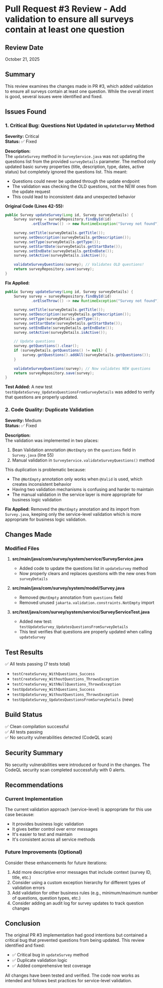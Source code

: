 # Pull Request #3 Review - Add validation to ensure all surveys contain at least one question

## Review Date
October 21, 2025

## Summary
This review examines the changes made in PR #3, which added validation to ensure all surveys contain at least one question. While the overall intent is good, several issues were identified and fixed.

## Issues Found

### 1. Critical Bug: Questions Not Updated in `updateSurvey` Method
**Severity:** Critical  
**Status:** ✅ Fixed

**Description:**  
The `updateSurvey` method in `SurveyService.java` was not updating the questions list from the provided `surveyDetails` parameter. The method only updated basic survey properties (title, description, type, dates, active status) but completely ignored the questions list. This meant:
- Questions could never be updated through the update endpoint
- The validation was checking the OLD questions, not the NEW ones from the update request
- This could lead to inconsistent data and unexpected behavior

**Original Code (Lines 42-55):**
```java
public Survey updateSurvey(Long id, Survey surveyDetails) {
    Survey survey = surveyRepository.findById(id)
            .orElseThrow(() -> new RuntimeException("Survey not found"));
    
    survey.setTitle(surveyDetails.getTitle());
    survey.setDescription(surveyDetails.getDescription());
    survey.setType(surveyDetails.getType());
    survey.setStartDate(surveyDetails.getStartDate());
    survey.setEndDate(surveyDetails.getEndDate());
    survey.setActive(surveyDetails.isActive());
    
    validateSurveyQuestions(survey); // Validates OLD questions!
    return surveyRepository.save(survey);
}
```

**Fix Applied:**
```java
public Survey updateSurvey(Long id, Survey surveyDetails) {
    Survey survey = surveyRepository.findById(id)
            .orElseThrow(() -> new RuntimeException("Survey not found"));
    
    survey.setTitle(surveyDetails.getTitle());
    survey.setDescription(surveyDetails.getDescription());
    survey.setType(surveyDetails.getType());
    survey.setStartDate(surveyDetails.getStartDate());
    survey.setEndDate(surveyDetails.getEndDate());
    survey.setActive(surveyDetails.isActive());
    
    // Update questions
    survey.getQuestions().clear();
    if (surveyDetails.getQuestions() != null) {
        survey.getQuestions().addAll(surveyDetails.getQuestions());
    }
    
    validateSurveyQuestions(survey); // Now validates NEW questions
    return surveyRepository.save(survey);
}
```

**Test Added:**
A new test `testUpdateSurvey_UpdatesQuestionsFromSurveyDetails` was added to verify that questions are properly updated.

### 2. Code Quality: Duplicate Validation
**Severity:** Medium  
**Status:** ✅ Fixed

**Description:**  
The validation was implemented in two places:
1. Bean Validation annotation `@NotEmpty` on the `questions` field in `Survey.java` (line 55)
2. Manual validation in `SurveyService.validateSurveyQuestions()` method

This duplication is problematic because:
- The `@NotEmpty` annotation only works when `@Valid` is used, which creates inconsistent behavior
- Having two validation mechanisms is confusing and harder to maintain
- The manual validation in the service layer is more appropriate for business logic validation

**Fix Applied:**
Removed the `@NotEmpty` annotation and its import from `Survey.java`, keeping only the service-level validation which is more appropriate for business logic validation.

## Changes Made

### Modified Files
1. **src/main/java/com/survey/system/service/SurveyService.java**
   - Added code to update the questions list in `updateSurvey` method
   - Now properly clears and replaces questions with the new ones from `surveyDetails`

2. **src/main/java/com/survey/system/model/Survey.java**
   - Removed `@NotEmpty` annotation from `questions` field
   - Removed unused `jakarta.validation.constraints.NotEmpty` import

3. **src/test/java/com/survey/system/service/SurveyServiceTest.java**
   - Added new test: `testUpdateSurvey_UpdatesQuestionsFromSurveyDetails`
   - This test verifies that questions are properly updated when calling `updateSurvey`

## Test Results
✅ All tests passing (7 tests total)
- `testCreateSurvey_WithQuestions_Success`
- `testCreateSurvey_WithoutQuestions_ThrowsException`
- `testCreateSurvey_WithNullQuestions_ThrowsException`
- `testUpdateSurvey_WithQuestions_Success`
- `testUpdateSurvey_WithoutQuestions_ThrowsException`
- `testUpdateSurvey_UpdatesQuestionsFromSurveyDetails` (new)

## Build Status
✅ Clean compilation successful  
✅ All tests passing  
✅ No security vulnerabilities detected (CodeQL scan)

## Security Summary
No security vulnerabilities were introduced or found in the changes. The CodeQL security scan completed successfully with 0 alerts.

## Recommendations

### Current Implementation
The current validation approach (service-level) is appropriate for this use case because:
- It provides business logic validation
- It gives better control over error messages
- It's easier to test and maintain
- It's consistent across all service methods

### Future Improvements (Optional)
Consider these enhancements for future iterations:
1. Add more descriptive error messages that include context (survey ID, title, etc.)
2. Consider using a custom exception hierarchy for different types of validation errors
3. Add validation for other business rules (e.g., minimum/maximum number of questions, question types, etc.)
4. Consider adding an audit log for survey updates to track question changes

## Conclusion
The original PR #3 implementation had good intentions but contained a critical bug that prevented questions from being updated. This review identified and fixed:
- ✅ Critical bug in `updateSurvey` method
- ✅ Duplicate validation logic
- ✅ Added comprehensive test coverage

All changes have been tested and verified. The code now works as intended and follows best practices for service-level validation.
